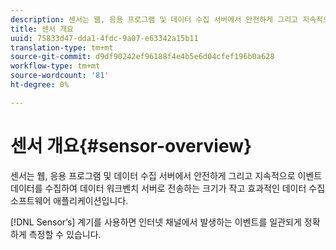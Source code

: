```yaml
---
description: 센서는 웹, 응용 프로그램 및 데이터 수집 서버에서 안전하게 그리고 지속적으로 이벤트 데이터를 수집하여 데이터 워크벤치 서버로 전송하는 크기가 작고 효과적인 데이터 수집 소프트웨어 애플리케이션입니다.
title: 센서 개요
uuid: 75833d47-dda1-4fdc-9a07-e63342a15b11
translation-type: tm+mt
source-git-commit: d9df90242ef96188f4e4b5e6d04cfef196b0a628
workflow-type: tm+mt
source-wordcount: '81'
ht-degree: 0%

---
```



# 센서 개요{#sensor-overview}

센서는 웹, 응용 프로그램 및 데이터 수집 서버에서 안전하게 그리고 지속적으로 이벤트 데이터를 수집하여 데이터 워크벤치 서버로 전송하는 크기가 작고 효과적인 데이터 수집 소프트웨어 애플리케이션입니다.

[!DNL Sensor’s] 계기를 사용하면 인터넷 채널에서 발생하는 이벤트를 일관되게 정확하게 측정할 수 있습니다.
